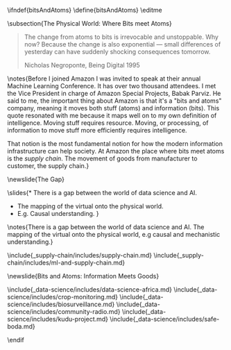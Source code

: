 \ifndef{bitsAndAtoms}
\define{bitsAndAtoms}
\editme

\subsection{The Physical World: Where Bits meet Atoms}

> The change from atoms to bits is irrevocable and unstoppable. Why now? Because the change is also exponential — small differences of yesterday can have suddenly shocking consequences tomorrow. 
>
> Nicholas Negroponte, Being Digital 1995

\notes{Before I joined Amazon I was invited to speak at their annual Machine Learning Conference. It has over two thousand attendees. I met the Vice President in charge of Amazon Special Projects, Babak Parviz. He said to me, the important thing about Amazon is that it's a "bits and atoms" company, meaning it moves both stuff (atoms) and information (bits). This quote resonated with me because it maps well on to my own definition of intelligence. Moving stuff requires resource. Moving, or processing, of information to move stuff more efficiently requires intelligence. 

That notion is the most fundamental notion for how the modern information infrastructure can help society. At Amazon the place where bits meet atoms is the *supply chain*. The movement of goods from manufacturer to customer, the supply chain.}

\newslide{The Gap}

\slides{* There is a gap between the world of data science and AI.
* The mapping of the virtual onto the physical world.
* E.g. Causal understanding. }

\notes{There is a gap between the world of data science and AI. The mapping of the virtual onto the physical world, e.g causal and mechanistic understanding.}

\include{_supply-chain/includes/supply-chain.md}
\include{_supply-chain/includes/ml-and-supply-chain.md}


\newslide{Bits and Atoms: Information Meets Goods}

\include{_data-science/includes/data-science-africa.md}
\include{_data-science/includes/crop-monitoring.md}
\include{_data-science/includes/biosurveillance.md}
\include{_data-science/includes/community-radio.md}
\include{_data-science/includes/kudu-project.md}
\include{_data-science/includes/safe-boda.md}


\endif
